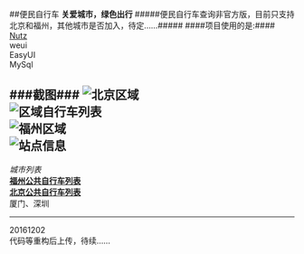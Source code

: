 ##便民自行车
**关爱城市，绿色出行**
#####便民自行车查询非官方版，目前只支持北京和福州，其他城市是否加入，待定……#####
####项目使用的是:####
[Nutz](http://nutzam.com)  
weui  
EasyUI  
MySql  

###截图###
![北京区域](http://pic.yupoo.com/vincentwong109/Ft64t8DF/medish.jpg "北京区域列表")  
![区域自行车列表](http://pic.yupoo.com/vincentwong109/FsWK6clR/medish.jpg "北京自行车站点信息")  
![福州区域](http://pic.yupoo.com/vincentwong109/Ft64uxXS/medish.jpg "福州区域")  
![站点信息](http://pic.yupoo.com/vincentwong109/Ft64uDqX/medish.jpg "便民自行车站点信息")  
---
*城市列表*  
  **[福州公共自行车列表](http://www.fzggbicycle.com "福州公共自行")**  
  **[北京公共自行车列表](http://bjggzxc.bjjtw.gov.cn/wdlb.html "北京公共自行车列表")**  
厦门、深圳     

---
20161202  
代码等重构后上传，待续……
  
